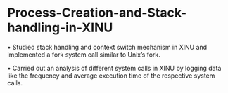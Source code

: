 # Process-Creation-and-Stack-handling-in-XINU
• Studied stack handling and context switch mechanism in XINU and implemented a fork system call similar to Unix’s fork.

• Carried out an analysis of different system calls in XINU by logging data like the frequency and average execution time of the
respective system calls.
